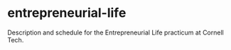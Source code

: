 entrepreneurial-life
====================

Description and schedule for the Entrepreneurial Life practicum at Cornell Tech.
